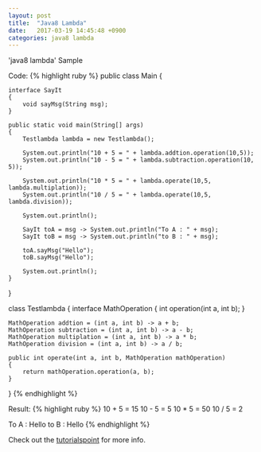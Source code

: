 ```yaml
---
layout: post
title:  "Java8 Lambda"
date:   2017-03-19 14:45:48 +0900
categories: java8 lambda
---
```

'java8 lambda' Sample

Code:
{% highlight ruby %}
public class Main {

    interface SayIt
    {
        void sayMsg(String msg);
    }

    public static void main(String[] args)
    {
        Testlambda lambda = new Testlambda();

        System.out.println("10 + 5 = " + lambda.addtion.operation(10,5));
        System.out.println("10 - 5 = " + lambda.subtraction.operation(10, 5));

        System.out.println("10 * 5 = " + lambda.operate(10,5, lambda.multiplation));
        System.out.println("10 / 5 = " + lambda.operate(10,5, lambda.division));

        System.out.println();

        SayIt toA = msg -> System.out.println("To A : " + msg);
        SayIt toB = msg -> System.out.println("to B : " + msg);

        toA.sayMsg("Hello");
        toB.sayMsg("Hello");

        System.out.println();
    }
}

class Testlambda
{
    interface MathOperation
    {
        int operation(int a, int b);
    }

    MathOperation addtion = (int a, int b) -> a + b;
    MathOperation subtraction = (int a, int b) -> a - b;
    MathOperation multiplation = (int a, int b) -> a * b;
    MathOperation division = (int a, int b) -> a / b;

    public int operate(int a, int b, MathOperation mathOperation)
    {
        return mathOperation.operation(a, b);
    }
}
{% endhighlight %}

Result:
{% highlight ruby %}
10 + 5 = 15
10 - 5 = 5
10 * 5 = 50
10 / 5 = 2

To A : Hello
to B : Hello
{% endhighlight %}

Check out the [tutorialspoint][tutorialspoint-docs] for more info.

[tutorialspoint-docs]: https://www.tutorialspoint.com/java8/java8_lambda_expressions.htm

